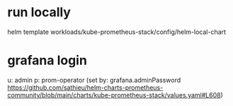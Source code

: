 # run locally

helm template workloads/kube-prometheus-stack/config/helm-local-chart

# grafana login

u: admin
p: prom-operator (set by: grafana.adminPassword https://github.com/sathieu/helm-charts-prometheus-community/blob/main/charts/kube-prometheus-stack/values.yaml#L608)